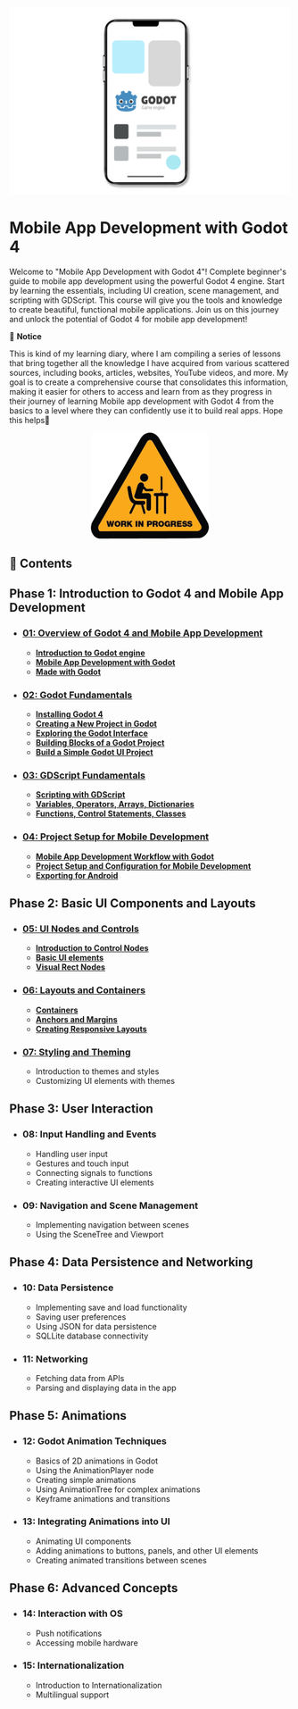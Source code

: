 <div align="center">
  <img src="res/img/img.png" alt="Logo">
</div>

# Mobile App Development with Godot 4

Welcome to "Mobile App Development with Godot 4"! Complete beginner's guide to mobile app development using the powerful Godot 4 engine. Start by learning the essentials, including UI creation, scene management, and scripting with GDScript. This course will give you the tools and knowledge to create beautiful, functional mobile applications. Join us on this journey and unlock the potential of Godot 4 for mobile app development!  

📌 **Notice**

This is kind of my learning diary, where I am compiling a series of lessons that bring together all the knowledge I have acquired from various scattered sources, including books, articles, websites, YouTube videos, and more. My goal is to create a comprehensive course that consolidates this information, making it easier for others to access and learn from as they progress in their journey of learning Mobile app development with Godot 4 from the basics to a level where they can confidently use it to build real apps. Hope this helps🙂

<div align="center">
  <img src="res/img/wip.png" alt="Logo">
</div>



## **📑 Contents**

## **Phase 1: Introduction to Godot 4 and Mobile App Development**

- ### [**01: Overview of Godot 4 and Mobile App Development**](./01_Overview_of_Godot_4_and_Mobile_App_Development/01_Overview_of_Godot_4_and_Mobile_App_Development.md)

    - [**Introduction to Godot engine**](./01_Overview_of_Godot_4_and_Mobile_App_Development/01_Overview_of_Godot_4_and_Mobile_App_Development.md#introduction-to-godot-engine)
    - [**Mobile App Development with Godot**](./01_Overview_of_Godot_4_and_Mobile_App_Development/01_Overview_of_Godot_4_and_Mobile_App_Development.md#mobile-app-development-with-godot)
    - [**Made with Godot**](./01_Overview_of_Godot_4_and_Mobile_App_Development/01_Overview_of_Godot_4_and_Mobile_App_Development.md#made-with-godot)

- ### [**02: Godot Fundamentals**](./02_Godot_Fundamentals/02_Godot_Fundamentals.md)
    - [**Installing Godot 4**](./02_Godot_Fundamentals/02_Godot_Fundamentals.md#installing-godot-4)
    - [**Creating a New Project in Godot**](./02_Godot_Fundamentals/02_Godot_Fundamentals.md#create-your-first-project)
    - [**Exploring the Godot Interface**](./02_Godot_Fundamentals/02_Godot_Fundamentals.md#exploring-the-godot-interface)
    - [**Building Blocks of a Godot Project**](./02_Godot_Fundamentals/02_Godot_Fundamentals.md#building-blocks-of-a-godot-project)
    - [**Build a Simple Godot UI Project**](./02_Godot_Fundamentals/02_Godot_Fundamentals.md#build-a-simple-godot-ui-project)

- ### [**03: GDScript Fundamentals**](./03_GDScript_Fundamentals/03_GDScript_Fundamentals.md)
    - [**Scripting with GDScript**](./03_GDScript_Fundamentals/03_GDScript_Fundamentals.md#scripting-with-gdscript)
    - [**Variables, Operators, Arrays, Dictionaries**](./03_GDScript_Fundamentals/03_GDScript_Fundamentals.md#variables-operators-arrays-dictionaries)
    - [**Functions, Control Statements, Classes**](./03_GDScript_Fundamentals/03_GDScript_Fundamentals.md#functions-control-statements-classes)

- ### [**04: Project Setup for Mobile Development**](./04_Project_Setup_for_Mobile_Development/04_Project_Setup_for_Mobile_Development.md)
    - [**Mobile App Development Workflow with Godot**](./04_Project_Setup_for_Mobile_Development/04_Project_Setup_for_Mobile_Development.md#mobile-app-development-workflow-with-godot)
    - [**Project Setup and Configuration for Mobile Development**](./04_Project_Setup_for_Mobile_Development/04_Project_Setup_for_Mobile_Development.md#project-setup-and-configuration-for-mobile-development)
    - [**Exporting for Android**](./04_Project_Setup_for_Mobile_Development/04_Project_Setup_for_Mobile_Development.md#exporting-for-android)


## **Phase 2: Basic UI Components and Layouts**

- ### [**05: UI Nodes and Controls**](./05_UI_Nodes_and_Controls/05_UI_Nodes_and_Controls.md)
    - [**Introduction to Control Nodes**](./05_UI_Nodes_and_Controls/05_UI_Nodes_and_Controls.md#introduction-to-control-nodes)
    - [**Basic UI elements**](./05_UI_Nodes_and_Controls/05_UI_Nodes_and_Controls.md#basic-ui-elements)
    - [**Visual Rect Nodes**](./05_UI_Nodes_and_Controls/05_UI_Nodes_and_Controls.md#visual-rect-nodes)

- ### [**06: Layouts and Containers**](./06_Layouts_and_Containers/06_Layouts_and_Containers.md)
    - [**Containers**](./06_Layouts_and_Containers/06_Layouts_and_Containers.md#containers)
    - [**Anchors and Margins**](./06_Layouts_and_Containers/06_Layouts_and_Containers.md#anchors-and-margins)
    - [**Creating Responsive Layouts**](./06_Layouts_and_Containers/06_Layouts_and_Containers.md#creating-responsive-layouts)

- ### [**07: Styling and Theming**]()
    - Introduction to themes and styles
    - Customizing UI elements with themes


## **Phase 3: User Interaction**

- ### **08: Input Handling and Events**
    - Handling user input
    - Gestures and touch input
    - Connecting signals to functions
    - Creating interactive UI elements

- ### **09: Navigation and Scene Management**
    - Implementing navigation between scenes
    - Using the SceneTree and Viewport


## **Phase 4: Data Persistence and Networking**

- ### **10: Data Persistence**
    - Implementing save and load functionality
    - Saving user preferences
    - Using JSON for data persistence
    - SQLLite database connectivity

- ### **11: Networking**
    - Fetching data from APIs
    - Parsing and displaying data in the app


## **Phase 5: Animations**

- ### **12: Godot Animation Techniques**
    - Basics of 2D animations in Godot
    - Using the AnimationPlayer node
    - Creating simple animations
    - Using AnimationTree for complex animations
    - Keyframe animations and transitions

- ### **13: Integrating Animations into UI**
    - Animating UI components
    - Adding animations to buttons, panels, and other UI elements
    - Creating animated transitions between scenes


## **Phase 6: Advanced Concepts**

- ### **14: Interaction with OS**
    - Push notifications
    - Accessing mobile hardware

- ### **15: Internationalization**
    - Introduction to Internationalization
    - Multilingual support